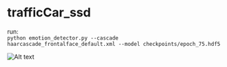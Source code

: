 # trafficCar_ssd
run:\
```python emotion_detector.py --cascade haarcascade_frontalface_default.xml --model checkpoints/epoch_75.hdf5```


![Alt text](readme/carTraffic.png?raw=true "Title")
